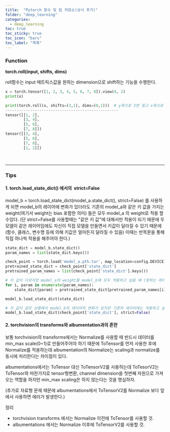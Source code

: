 ```yaml
---
title:  "Pytorch 함수 및 팁 저장소(상시 추가)"
folder: "deep_learning"
categories:
  - deep_learning
toc: true
toc_sticky: true
toc_icon: "bars"
toc_label: "목록"
---
```


### **Function**

**torch.roll(input, shifts, dims)**

roll함수는 input 매트릭스값을 원하는 dimension으로 shift하는 기능을 수행한다. 

``` python
x = torch.tensor([1, 2, 3, 4, 5, 6, 7, 8]).view(4, 2)
print(x)

print(torch.roll(x, shifts=(3,1), dims=(0,1)))  # y축으로 3번 밀고 x축으로 1번민다는 의미
--------------------------------------------------
tensor([[1, 2],
        [3, 4],
        [5, 6],
        [7, 8]])
tensor([[3, 4],
        [5, 6],
        [7, 8],
        [1, 2]])
```
<br>

---

### **Tips**

#### **1\. torch.load\_state\_dict() 에서의  strict=False**

model\_b = torch.load\_state\_dict(model\_a.state\_dict(), strict=False) 를 사용하게 되면 model\_b의 레이어에 변화가 있더라도 기존의 model\_a와 같은 키 값을 가지는 weight(여기서 weight는 bias 포함한 의미) 들은 모두 model\_a 의 weight로 적용 할 수있다. (단 strict=False를 사용할때는 "같은 키 값"에 대해서만 적용이 되기 때문에 두 모델이 같은 레이어임에도 자신이 직접 모델을 만들면서 키값이 달라질 수 있기 때문에(함수, 클래스, 변수명 등에 의해 키값은 얼마든지 달라질 수 있음) 이때는 반목문을 통해 직접 하나씩 적용을 해주어야 한다.)

``` python
state_dict = model_b.state_dict()
param_names = list(state_dict.keys())

check_point = torch.load('model_a.pth.tar', map_location=config.DEVICE)
pretrained_state_dict = check_point['state_dict']
pretrained_param_names = list(check_point['state_dict'].keys())

# 키 값이 다르지만 model_a의 weight를 model_b에 모두 적용하고 싶을 때 (원하는 레이어만 적용할 때도 사용)
for i, param in enumerate(param_names):
    state_dict[param] = pretrained_state_dict[pretrained_param_names[i]]

model_b.load_state_dict(state_dict)

# 키 값이 같은 상황에서 model_b의 레이어의 변화가 있지만 기존의 레이어에는 적용하고 싶을 때
model_b.load_state_dict(check_point['state_dict'], strict=False)
```

#### **2\. torchvision의 transforms와 albumentation과의 혼란**

보통 torchvision의 transforms에서는 Normalize를 사용할 때 반드시 데이터를 min\_max scale(0~1)로 만들어주어야 하기 때문에 ToTensor를 먼저 사용한 후에 Normalize를 적용하는데 albumentation의 Normalize는 scaling과 normalize를 동시에 처리한다는 차이점이 있다.

albumentations에서는 ToTensor 대신 ToTensorV2를 사용하는데 ToTesorV2는 ToTensor와 마찬가지로 tensor형변환, channel dimension을 첫번째 차원으로 가져오는 역할을 하지만 min\_max scaling은 하지 않는다는 것을 명심하자.

(추가로 자료형 문제 때문에 albumentations에서 ToTensorV2를 Normalize 보다 앞에서 사용하면 에러가 발생한다.)

정리

-   torchvision transforms 에서는 Normalize 이전에 ToTensor를 사용할 것.
-   albumentations 에서는 Normalize 이후에 ToTensorV2를 사용할 것.